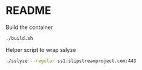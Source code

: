 README
======

Build the container

```bash
./build.sh
```

Helper script to wrap sslyze

```bash
./sslyze --regular ss1.slipstreamproject.com:443
```


